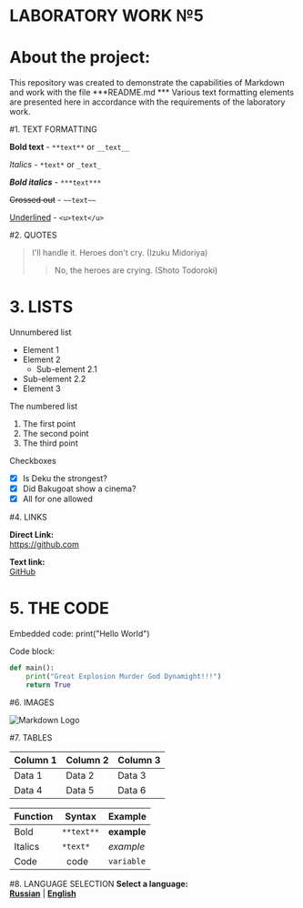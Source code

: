 # LABORATORY WORK №5

# About the project:
This repository was created to demonstrate the capabilities of Markdown and work with the file ***README.md *** Various text formatting elements are presented here in accordance with the requirements of the laboratory work.

#1. TEXT FORMATTING

**Bold text** - `**text**` or `__text__`

*Italics* - `*text*` or `_text_`

***Bold italics*** - `***text***`

~~Crossed out~~ - `~~text~~`

<u>Underlined</u> - `<u>text</u>`


#2. QUOTES

> I'll handle it. Heroes don't cry. (Izuku Midoriya)
>> No, the heroes are crying. (Shoto Todoroki)


# 3. LISTS

Unnumbered list
- Element 1
- Element 2
  - Sub-element 2.1
- Sub-element 2.2
- Element 3

The numbered list
1. The first point
2. The second point
3. The third point

Checkboxes
- [x] Is Deku the strongest?
- [x] Did Bakugoat show a cinema?
- [x] All for one allowed

#4. LINKS

**Direct Link:**  
https://github.com

**Text link:**  
[GitHub](https://github.com)


# 5. THE CODE

Embedded code: print("Hello World")

Code block:

```python
def main():
    print("Great Explosion Murder God Dynamight!!!")
    return True
```


#6. IMAGES

![Markdown Logo](https://upload.wikimedia.org/wikipedia/commons/thumb/4/48/Markdown-mark.svg/208px-Markdown-mark.svg.png) 


#7. TABLES
   
| Column 1 | Column 2 | Column 3 |
|-----------|-----------|-----------|
| Data 1 | Data 2 | Data 3 |
| Data 4 | Data 5 | Data 6 |

| Function | Syntax | Example |
|---------|-----------|--------|
| Bold | `**text**` | **example** |
| Italics | `*text*` | *example* |
| Code | ` `code` ` | `variable` |


#8. LANGUAGE SELECTION
**Select a language:**  
[**Russian**](https://github.com/Belka49087/lab1/blob/master/README-ru.md ) | [**English**](https://github.com/Belka49087/lab1/blob/master/README.md )
